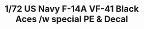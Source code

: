 ---
layout: product
title: "1/72 US Navy F-14A VF-41 Black Aces /w special PE & Decal                                      "
price: "8000" 
desc: "Maketa"
img_path: "/assets/img/GWHS72002.webp"
brand: "N/A"
available: false
special_offer: false
new: false
soon: false
cat: "010000"
subcat: "010900"
subsubcat: "0N/A"
sifra: "GWHS72002"
popular: false
---